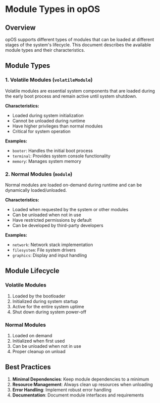 # Module Types in opOS

## Overview

opOS supports different types of modules that can be loaded at different stages of the system's lifecycle. This document describes the available module types and their characteristics.

## Module Types

### 1. Volatile Modules (`volatileModule`)

Volatile modules are essential system components that are loaded during the early boot process and remain active until system shutdown.

**Characteristics:**
- Loaded during system initialization
- Cannot be unloaded during runtime
- Have higher privileges than normal modules
- Critical for system operation

**Examples:**
- `booter`: Handles the initial boot process
- `terminal`: Provides system console functionality
- `memory`: Manages system memory

### 2. Normal Modules (`module`)

Normal modules are loaded on-demand during runtime and can be dynamically loaded/unloaded.

**Characteristics:**
- Loaded when requested by the system or other modules
- Can be unloaded when not in use
- Have restricted permissions by default
- Can be developed by third-party developers

**Examples:**
- `network`: Network stack implementation
- `filesystem`: File system drivers
- `graphics`: Display and input handling

## Module Lifecycle

### Volatile Modules
1. Loaded by the bootloader
2. Initialized during system startup
3. Active for the entire system uptime
4. Shut down during system power-off

### Normal Modules
1. Loaded on demand
2. Initialized when first used
3. Can be unloaded when not in use
4. Proper cleanup on unload

## Best Practices

1. **Minimal Dependencies**: Keep module dependencies to a minimum
2. **Resource Management**: Always clean up resources when unloading
3. **Error Handling**: Implement robust error handling
4. **Documentation**: Document module interfaces and requirements
